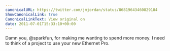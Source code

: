 ```yaml
---
canonicalURL: https://twitter.com/jmjordan/status/86819643460829184
ShowCanonicalLink: true
CanonicalLinkText: View original on
date: 2011-07-01T15:33:10+00:00
---
```

Damn you, @sparkfun, for making me wanting to spend more money. I need to think of a project to use your new Ethernet Pro.